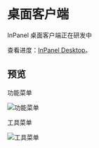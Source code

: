 # 桌面客户端

InPanel 桌面客户端正在研发中

查看进度：[InPanel Desktop](https://github.com/inpanel/inpanel-desktop)。

## 预览

功能菜单

<img src="/images/desktop/menu-features@2x.png" alt="功能菜单">

工具菜单

<img src="/images/desktop/menu-utils@2x.png" alt="工具菜单">
